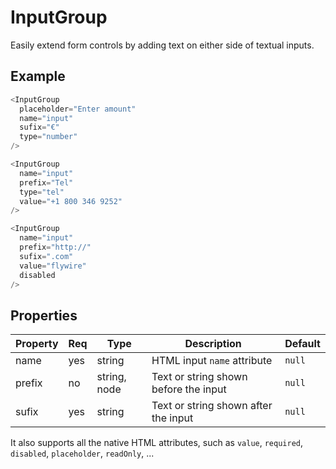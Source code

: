 # InputGroup
Easily extend form controls by adding text on either side of textual inputs.

## Example

```javascript
<InputGroup
  placeholder="Enter amount"
  name="input"
  sufix="€"
  type="number"
/>

<InputGroup
  name="input"
  prefix="Tel"
  type="tel"
  value="+1 800 346 9252"
/>

<InputGroup
  name="input"
  prefix="http://"
  sufix=".com"
  value="flywire"
  disabled
/>
```

## Properties

| Property         | Req   | Type         | Description                            | Default   |
| ---------------- | ----- | ----------   | -------------------------------------- | --------- |
| name             | yes   | string       | HTML input `name` attribute            | `null`    |
| prefix           | no    | string, node | Text or string shown before the input  | `null`    |
| sufix            | yes   | string       | Text or string shown after the input   | `null`    |

It also supports all the native HTML attributes, such as `value`, `required`, `disabled`, `placeholder`, `readOnly`, ...
